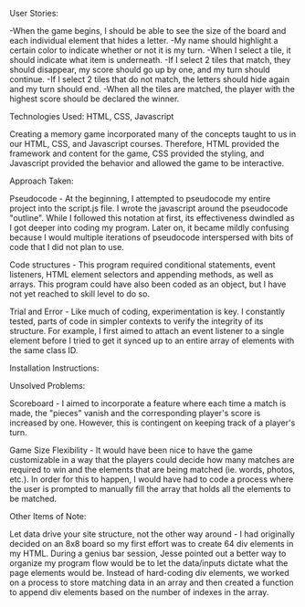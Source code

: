 User Stories:

  -When the game begins, I should be able to see the size of the board and each individual element that hides a letter.
  -My name should highlight a certain color to indicate whether or not it is my turn.
  -When I select a tile, it should indicate what item is underneath.
  -If I select 2 tiles that match, they should disappear, my score should go up by one, and my turn should continue.
  -If I select 2 tiles that do not match, the letters should hide again and my turn should end.
  -When all the tiles are matched, the player with the highest score should be declared the winner.

Technologies Used: HTML, CSS, Javascript

  Creating a memory game incorporated many of the concepts taught to us in our HTML, CSS, and Javascript courses.  Therefore, HTML provided the framework and content for the game, CSS provided the styling, and Javascript provided the behavior and allowed the game to be interactive.

Approach Taken:

  Pseudocode - At the beginning, I attempted to pseudocode my entire project into the script.js file.  I wrote the javascript around the pseudocode "outline".  While I followed this notation at first, its effectiveness dwindled as I got deeper into coding my program. Later on, it became mildly confusing because I would multiple iterations of pseudocode interspersed with bits of code that I did not plan to use.  

  Code structures - This program required conditional statements, event listeners, HTML element selectors and appending methods, as well as arrays.  This program could have also been coded as an object, but I have not yet reached to skill level to do so.

  Trial and Error - Like much of coding, experimentation is key.  I constantly tested, parts of code in simpler contexts to verify the integrity of its structure.  For example, I first aimed to attach an event listener to a single element before I tried to get it synced up to an entire array of elements with the same class ID.

Installation Instructions:



Unsolved Problems:

  Scoreboard - I aimed to incorporate a feature where each time a match is made, the "pieces" vanish and the corresponding player's score is increased by one.  However, this is contingent on keeping track of a player's turn.  

  Game Size Flexibility - It would have been nice to have the game customizable in a way that the players could decide how many matches are required to win and the elements that are being matched (ie. words, photos, etc.).  In order for this to happen, I would have had to code a process where the user is prompted to manually fill the array that holds all the elements to be matched.

Other Items of Note:

  Let data drive your site structure, not the other way around - I had originally decided on an 8x8 board so my first effort was to create 64 div elements in my HTML.  During a genius bar session, Jesse pointed out a better way to organize my program flow would be to let the data/inputs dictate what the page elements would be.  Instead of hard-coding div elements, we worked on a process to store matching data in an array and then created a function to append div elements based on the number of indexes in the array.  
